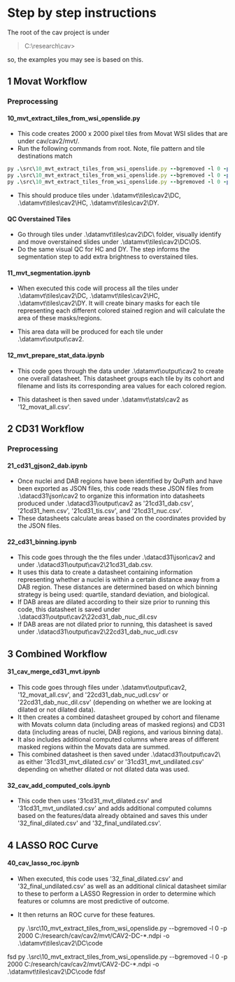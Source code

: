# Step by step instructions
The root of the cav project is under 

> C:\research\cav>

so, the examples you may see is based on this.
## 1 Movat Workflow
### Preprocessing

#### 10_mvt_extract_tiles_from_wsi_openslide.py
- This code creates 2000 x 2000 pixel tiles from Movat WSI slides that are under cav/cav2/mvt/. 
- Run the following commands from root. Note, file pattern and tile destinations match 
```ruby
py .\src\10_mvt_extract_tiles_from_wsi_openslide.py --bgremoved -l 0 -p 2000 C:/research/cav/cav2/mvt/CAV2-DC-*.ndpi -o .\datamvt\tiles\cav2\DC\
py .\src\10_mvt_extract_tiles_from_wsi_openslide.py --bgremoved -l 0 -p 2000 C:/research/cav/cav2/mvt/CAV2-HC-*.ndpi -o .\datamvt\tiles\cav2\HC\
py .\src\10_mvt_extract_tiles_from_wsi_openslide.py --bgremoved -l 0 -p 2000 C:/research/cav/cav2/mvt/CAV2-DY1-*.ndpi -o .\datamvt\tiles\cav2\DY\
```
- This should produce tiles under .\datamvt\tiles\cav2\DC\, .\datamvt\tiles\cav2\HC\, .\datamvt\tiles\cav2\DY\. 
 
#### QC Overstained Tiles
- Go through tiles under .\datamvt\tiles\cav2\DC\ folder, visually identify and move overstained slides under .\datamvt\tiles\cav2\DC\OS\.
- Do the same visual QC for HC and DY.
The step informs the segmentation step to add extra brightness to overstained tiles. 

#### 11_mvt_segmentation.ipynb
- When executed this code will process all the tiles under .\datamvt\tiles\cav2\DC\, .\datamvt\tiles\cav2\HC\, .\datamvt\tiles\cav2\DY\.  It will create binary masks for each tile representing each different colored stained region and will calculate the area of these masks/regions. 

- This area data will be produced for each tile under .\datamvt\output\cav2.
#### 12_mvt_prepare_stat_data.ipynb
- This code goes through the data under .\datamvt\output\cav2 to create one overall datasheet. This datasheet groups each tile by its cohort and filename and lists its corresponding area values for each colored region. 

- This datasheet is then saved under .\datamvt\stats\cav2 as '12_movat_all.csv'.
## 2 CD31 Workflow
### Preprocessing

#### 21_cd31_gjson2_dab.ipynb
- Once nuclei and DAB regions have been identified by QuPath and have been exported as JSON files, this code reads these JSON files from .\datacd31\json\cav2 to organize this information into datasheets produced under .\datacd31\output\cav2 as '21cd31_dab.csv', '21cd31_hem.csv', '21cd31_tis.csv', and '21cd31_nuc.csv'.
- These datasheets calculate areas based on the coordinates provided by the JSON files.
#### 22_cd31_binning.ipynb
- This code goes through the the files under .\datacd31\json\cav2 and under .\datacd31\output\cav2\21cd31_dab.csv. 
- It uses this data to create a datasheet containing information representing whether a nuclei is within a certain distance away from a DAB region. These distances are determined based on which binning strategy is being used: quartile, standard deviation, and biological.
- If DAB areas are dilated according to their size prior to running this code, this datasheet is saved under .\datacd31\output\cav2\22cd31_dab_nuc_dil.csv
- If DAB areas are not dilated prior to running, this datasheet is saved under .\datacd31\output\cav2\22cd31_dab_nuc_udl.csv
## 3 Combined Workflow

#### 31_cav_merge_cd31_mvt.ipynb
- This code goes through files under .\datamvt\output\cav2,  '12_movat_all.csv', and '22cd31_dab_nuc_udl.csv' or '22cd31_dab_nuc_dil.csv' (depending on whether we are looking at dilated or not dilated data).
- It then creates a combined datasheet grouped by cohort and filename with Movats column data (including areas of masked regions) and CD31 data (including areas of nuclei, DAB regions, and various binning data).
- It also includes additional computed columns where areas of different masked regions within the Movats data are summed.
- This combined datasheet is then saved under .\datacd31\output\cav2\ as either '31cd31_mvt_dilated.csv' or '31cd31_mvt_undilated.csv' depending on whether dilated or not dilated data was used.
#### 32_cav_add_computed_cols.ipynb
- This code then uses '31cd31_mvt_dilated.csv' and '31cd31_mvt_undilated.csv' and adds additional computed columns based on the features/data already obtained and saves this under '32_final_dilated.csv' and '32_final_undilated.csv'.
## 4 LASSO ROC Curve
#### 40_cav_lasso_roc.ipynb
- When executed, this code uses  '32_final_dilated.csv' and '32_final_undilated.csv' as well as an additional clinical datasheet similar to these to perform a LASSO Regression in order to determine which features or columns are most predictive of outcome.
- It then returns an ROC curve for these features.


    py .\src\10_mvt_extract_tiles_from_wsi_openslide.py --bgremoved -l 0 -p 2000 C:/research/cav/cav2/mvt/CAV2-DC-*.ndpi -o .\datamvt\tiles\cav2\DC\code


fsd
    py .\src\10_mvt_extract_tiles_from_wsi_openslide.py --bgremoved -l 0 -p 2000 C:/research/cav/cav2/mvt/CAV2-DC-*.ndpi -o .\datamvt\tiles\cav2\DC\code
fdsf